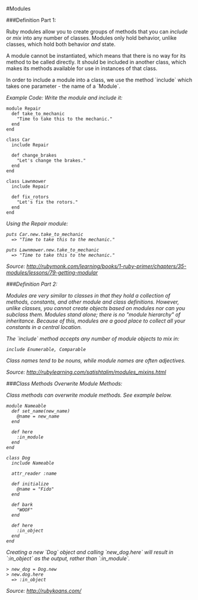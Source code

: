 #Modules

###Definition Part 1:
<p> Ruby modules allow you to create groups of methods that you can <i> include </i>
or <i> mix </i> into any number of classes.  Modules only hold behavior, unlike
classes, which hold both behavior <i> and </i> state. </p>

<p> A module cannot be instantiated, which means that there is no way for its method
to be called directly.  It should be included in another class, which makes its methods
available for use in instances of that class.
</p>

<p> In order to include a module into a class, we use the method `include` which takes
one parameter - the name of a `Module`. </p>

<i>Example Code: Write the module and include it: </i>
~~~
module Repair
  def take_to_mechanic
    "Time to take this to the mechanic."
  end
end

class Car
  include Repair

  def change_brakes
    "Let's change the brakes."
  end
end

class Lawnmower
  include Repair

  def fix_rotors
    "Let's fix the rotors."
  end
end
~~~

<i> Using the Repair module:

~~~
puts Car.new.take_to_mechanic
  => "Time to take this to the mechanic."

puts Lawnmower.new.take_to_mechanic
  => "Time to take this to the mechanic."
~~~

<i>Source: http://rubymonk.com/learning/books/1-ruby-primer/chapters/35-modules/lessons/79-getting-modular</i>

###Definition Part 2:

<p> Modules are very similar to classes in that they hold a collection of methods,
constants, and other module and class definitions.  However, <i> unlike classes, you
cannot create objects based on modules nor can you subclass them. </i>  Modules stand alone;
there is no "module hierarchy" of inheritance.  Because of this, modules are a good place to
collect all your constants in a central location. </p>

<p> The `include` method accepts any number of module objects to mix in:</p>

~~~
include Enumerable, Comparable
~~~
<p> Class names tend to be nouns, while module names are often adjectives.</p>

<i> Source: http://rubylearning.com/satishtalim/modules_mixins.html </i>

###Class Methods Overwrite Module Methods:
<p>Class methods can overwrite module methods.  See example below.</p>

~~~
module Nameable
  def set_name(new_name)
    @name = new_name
  end

  def here
    :in_module
  end
end
~~~

~~~
class Dog
  include Nameable

  attr_reader :name

  def initialize
    @name = "Fido"
  end

  def bark
    "WOOF"
  end

  def here
    :in_object
  end
end
~~~

<p>Creating a new `Dog` object and calling `new_dog.here` will result in
`:in_object` as the output, rather than `:in_module`.</p>

~~~
> new_dog = Dog.new
> new.dog.here
  => :in_object
~~~

<i> Source: http://rubykoans.com/ </i>
